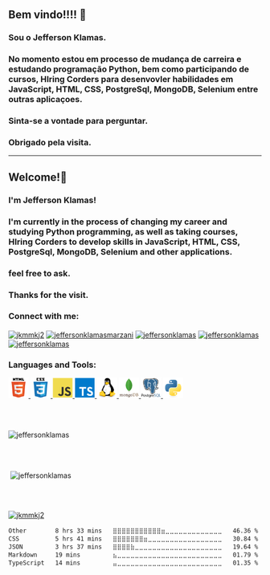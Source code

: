 
<!--
**jeffersonklamas/jeffersonklamas** is a ✨ _special_ ✨ repository because its `README.md` (this file) appears on your GitHub profile.

Here are some ideas to get you started:

- 🔭 I’m currently working on ...
- 🌱 I’m currently learning ...
- 👯 I’m looking to collaborate on ...
- 🤔 I’m looking for help with ...
- 💬 Ask me about ...
- 📫 How to reach me: ...
- 😄 Pronouns: ...
- ⚡ Fun fact: ...
-->

## Bem vindo!!!!  👋

### Sou o Jefferson Klamas.

<h3 aling="left" text-align:"justify"> No momento estou em processo de mudança de carreira e estudando programação Python, bem como participando de cursos, HIring Corders para desenvovler habilidades em JavaScript, HTML, CSS, PostgreSql, MongoDB, Selenium entre outras aplicaçoes.</h3>

### Sinta-se a vontade para perguntar.

### Obrigado pela visita.

-----------------------
## Welcome!👋

### I'm Jefferson Klamas!

### I'm currently in the process of changing my career and studying Python programming, as well as taking courses, HIring Corders to develop skills in JavaScript, HTML, CSS, PostgreSql, MongoDB, Selenium and other applications.

### feel free to ask.

### Thanks for the visit.

<!--
## About me 
[![Github Badge](https://img.shields.io/badge/-Github-000?style=flat-square&logo=Github&logoColor=white&link=https://github.com/jeffersonklamas)](https://github.com/jeffersonklamas)
[![Linkedin Badge](https://img.shields.io/badge/-LinkedIn-blue?style=flat-square&logo=Linkedin&logoColor=white&link=https://www.linkedin.com/in/jeffersonklamasmarzani/)](https://www.linkedin.com/in/jeffersonklamasmarzani/)
[![Gmail Badge](https://img.shields.io/badge/-Gmail-c14438?style=flat-square&logo=Gmail&logoColor=white&link=mailto:jeffersonklamas@gmail.com)](mailto:jeffersonklamas@gmail.com)
[![Chat on Telegram](https://img.shields.io/badge/Chat%20on-Telegram-brightgreen.svg)](https://t.me/joinchat/jeffersonklamas)
-->
 
<h3 align="left">Connect with me:</h3>
<p align="left">
<a href="https://twitter.com/jkmmkj2" target="blank"><img align="center" src="https://raw.githubusercontent.com/rahuldkjain/github-profile-readme-generator/master/src/images/icons/Social/twitter.svg" alt="jkmmkj2" height="30" width="40" /></a>
<a href="https://linkedin.com/in/jeffersonklamasmarzani" target="blank"><img align="center" src="https://raw.githubusercontent.com/rahuldkjain/github-profile-readme-generator/master/src/images/icons/Social/linked-in-alt.svg" alt="jeffersonklamasmarzani" height="30" width="40" /></a>
<a href="https://stackoverflow.com/users/jeffersonklamas" target="blank"><img align="center" src="https://raw.githubusercontent.com/rahuldkjain/github-profile-readme-generator/master/src/images/icons/Social/stack-overflow.svg" alt="jeffersonklamas" height="30" width="40" /></a>
<!--<a href="https://kaggle.com/jeffersonklamas" target="blank"><img align="center" src="https://raw.githubusercontent.com/rahuldkjain/github-profile-readme-generator/master/src/images/icons/Social/kaggle.svg" alt="jeffersonklamas" height="30" width="40" /></a> -->
<a href="https://instagram.com/jeffersonklamas" target="blank"><img align="center" src="https://raw.githubusercontent.com/rahuldkjain/github-profile-readme-generator/master/src/images/icons/Social/instagram.svg" alt="jeffersonklamas" height="30" width="40" /></a>
<a href="https://www.leetcode.com/jeffersonklamas" target="blank"><img align="center" src="https://raw.githubusercontent.com/rahuldkjain/github-profile-readme-generator/master/src/images/icons/Social/leet-code.svg" alt="jeffersonklamas" height="30" width="40" /></a>
</p> 

<h3 align="left">Languages and Tools:</h3>
<p align="left"> </a> <a href="https://www.w3.org/html/" target="_blank"> <img src="https://raw.githubusercontent.com/devicons/devicon/master/icons/html5/html5-original-wordmark.svg" alt="html5" width="40" height="40"/>  <a href="https://www.w3schools.com/css/" target="_blank"> <img src="https://raw.githubusercontent.com/devicons/devicon/master/icons/css3/css3-original-wordmark.svg" alt="css3" width="40" height="40"/> </a> <a href="https://developer.mozilla.org/en-US/docs/Web/JavaScript" target="_blank"> <img src="https://raw.githubusercontent.com/devicons/devicon/master/icons/javascript/javascript-original.svg" alt="javascript" width="40" height="40"/> </a>  <a href="https://www.typescriptlang.org/" target="_blank"> <img src="https://raw.githubusercontent.com/devicons/devicon/master/icons/typescript/typescript-original.svg" alt="typescript" width="40" height="40"/> </a> <a href="https://www.linux.org/" target="_blank"> <img src="https://raw.githubusercontent.com/devicons/devicon/master/icons/linux/linux-original.svg" alt="linux" width="40" height="40"/> </a> <a href="https://www.mongodb.com/" target="_blank"> <img src="https://raw.githubusercontent.com/devicons/devicon/master/icons/mongodb/mongodb-original-wordmark.svg" alt="mongodb" width="40" height="40"/> </a> <a href="https://www.postgresql.org" target="_blank"> <img src="https://raw.githubusercontent.com/devicons/devicon/master/icons/postgresql/postgresql-original-wordmark.svg" alt="postgresql" width="40" height="40"/> </a> <a href="https://www.python.org" target="_blank"> <img src="https://raw.githubusercontent.com/devicons/devicon/master/icons/python/python-original.svg" alt="python" width="40" height="40"/> </a> <!-- <a href="https://www.selenium.dev" target="_blank"> <img src="https://raw.githubusercontent.com/detain/svg-logos/780f25886640cef088af994181646db2f6b1a3f8/svg/selenium-logo.svg" alt="selenium" width="40" height="40"/> --> </a> </p> 
<br></br>
<p align="left"> <img src="https://komarev.com/ghpvc/?username=jeffersonklamas&label=Profile%20views&color=0e75b6&style=flat" alt="jeffersonklamas" /> </p>
<br></br>
<!--
<p><img align="left" src="https://github-readme-stats.vercel.app/api/top-langs?username=jeffersonklamas&show_icons=true&locale=en&layout=compact=true&theme=radical" alt="jeffersonklamas" /></p>
-->
<p>&nbsp;<img align="center" src="https://github-readme-stats.vercel.app/api?username=jeffersonklamas&show_icons=true&locale=en&true&theme=radical" alt="jeffersonklamas" /></p>
<!--<p><img align="rigth" src="https://github-readme-streak-stats.herokuapp.com/?user=jeffersonklamas&=true&theme=radical" alt="jeffersonklamas" /></p>  -->
<br></br>

<!--
<p align="left"> <a href="https://github.com/ryo-ma/github-profile-trophy&"><img src="https://github-profile-trophy.vercel.app/?username=jeffersonklamas&true&theme=radical" alt="jeffersonklamas" /></a> </p>
-->
<p align="rigth"> <a href="https://twitter.com/jkmmkj2" target="blank"><img src="https://img.shields.io/twitter/follow/jkmmkj2?logo=twitter&style=for-the-badge" alt="jkmmkj2" /></a> </p>

<!-- Tempo de uso no wakatime, no momento não esta dando certo.
[![willianrod's wakatime stats](https://github-readme-stats.vercel.app/api/wakatime?username=jeffersonklamas)](https://github.com/jeffersonklamas/github-readme-stats)


[![willianrod's wakatime stats](https://github-readme-stats.vercel.app/api/wakatime?username=jeffersonklamas)](https://github.com/anuraghazra/github-readme-stats)
--> 

<!--START_SECTION:waka-->
```text
Other        8 hrs 33 mins   ⣿⣿⣿⣿⣿⣿⣿⣿⣿⣿⣿⣶⣀⣀⣀⣀⣀⣀⣀⣀⣀⣀⣀⣀⣀   46.36 % 
CSS          5 hrs 41 mins   ⣿⣿⣿⣿⣿⣿⣿⣶⣀⣀⣀⣀⣀⣀⣀⣀⣀⣀⣀⣀⣀⣀⣀⣀⣀   30.84 % 
JSON         3 hrs 37 mins   ⣿⣿⣿⣿⣷⣀⣀⣀⣀⣀⣀⣀⣀⣀⣀⣀⣀⣀⣀⣀⣀⣀⣀⣀⣀   19.64 % 
Markdown     19 mins         ⣦⣀⣀⣀⣀⣀⣀⣀⣀⣀⣀⣀⣀⣀⣀⣀⣀⣀⣀⣀⣀⣀⣀⣀⣀   01.79 % 
TypeScript   14 mins         ⣤⣀⣀⣀⣀⣀⣀⣀⣀⣀⣀⣀⣀⣀⣀⣀⣀⣀⣀⣀⣀⣀⣀⣀⣀   01.35 % 
```
<!--END_SECTION:waka-->

